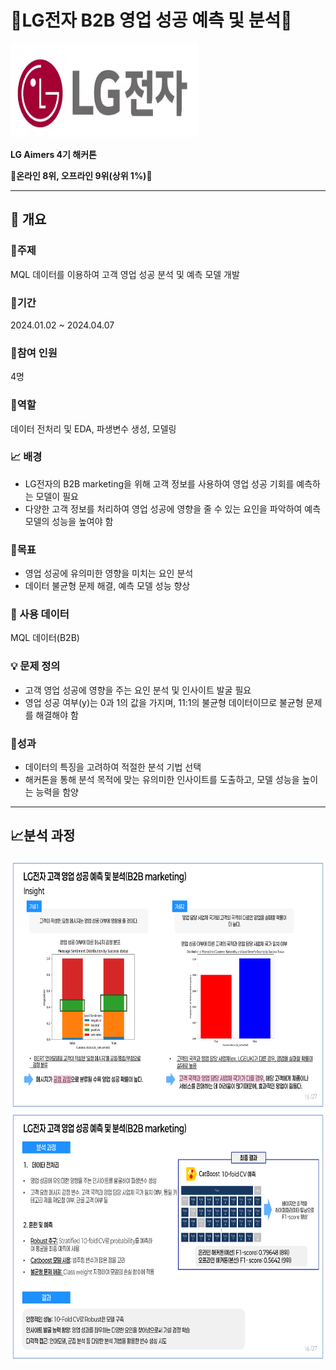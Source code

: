 # :briefcase:LG전자 B2B 영업 성공 예측 및 분석:briefcase:

<img src="./LG Aimers 4_images/lg.png" width="300" height="150"/>

**LG Aimers 4기 해커톤**


**:high_brightness:온라인 8위, 오프라인 9위(상위 1%):high_brightness:**


----------------------

## :book: 개요

### :dart:주제
MQL 데이터를 이용하여 고객 영업 성공 분석 및 예측 모델 개발


### :calendar:기간
2024.01.02 ~ 2024.04.07

### :busts_in_silhouette:참여 인원
4명

### :memo:역할
데이터 전처리 및 EDA, 파생변수 생성, 모델링

### :chart_with_upwards_trend: 배경
- LG전자의 B2B marketing을 위해 고객 정보를 사용하여 영업 성공 기회를 예측하는 모델이 필요
- 다양한 고객 정보를 처리하여 영업 성공에 영향을 줄 수 있는 요인을 파악하여 예측 모델의 성능을 높여야 함


### :triangular_flag_on_post:목표
- 영업 성공에 유의미한 영향을 미치는 요인 분석
- 데이터 불균형 문제 해결, 예측 모델 성능 향상


### :open_file_folder: 사용 데이터
MQL 데이터(B2B)

### :bulb: 문제 정의
- 고객 영업 성공에 영향을 주는 요인 분석 및 인사이트 발굴 필요
- 영업 성공 여부(y)는 0과 1의 값을 가지며, 11:1의 불균형 데이터이므로 불균형 문제를 해결해야 함


### :crown:성과
- 데이터의 특징을 고려하여 적절한 분석 기법 선택
- 해커톤을 통해 분석 목적에 맞는 유의미한 인사이트를 도출하고, 모델 성능을 높이는 능력을 함양


---------

## :chart_with_upwards_trend:분석 과정

<img src="./LG Aimers 4_images/취업 포트폴리오 최종_15.png" width="800" height="400"/>

<img src="./LG Aimers 4_images/취업 포트폴리오 최종_16.png" width="800" height="400"/>

